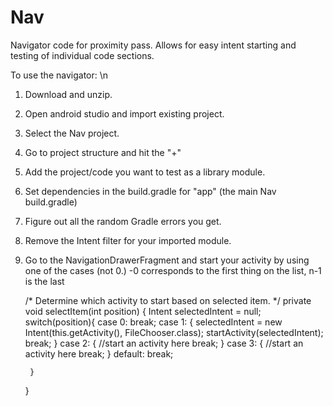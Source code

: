 # Nav

Navigator code for proximity pass. Allows for easy intent starting and testing of individual code sections.

To use the navigator:
\n
1) Download and unzip.
2) Open android studio and import existing project.
3) Select the Nav project.
4) Go to project structure and hit the "+"
5) Add the project/code you want to test as a library module.
6) Set dependencies in the build.gradle for "app" (the main Nav build.gradle)
7) Figure out all the random Gradle errors you get.
8) Remove the Intent filter for your imported module.
9) Go to the NavigationDrawerFragment and start your activity by using one of the cases (not 0.)
  -0 corresponds to the first thing on the list, n-1 is the last


    /*
    Determine which activity to start based on selected item.
     */
    private void selectItem(int position) {
        Intent selectedIntent = null;
        switch(position){
            case 0:
                break;
            case 1:
            {
                selectedIntent = new Intent(this.getActivity(), FileChooser.class);
                startActivity(selectedIntent);
                break;
            }
            case 2:
            {
                //start an activity here
                break;
            }
            case 3:
            {
                //start an activity here
                break;
            }
            default:
                break;

        }
    }
